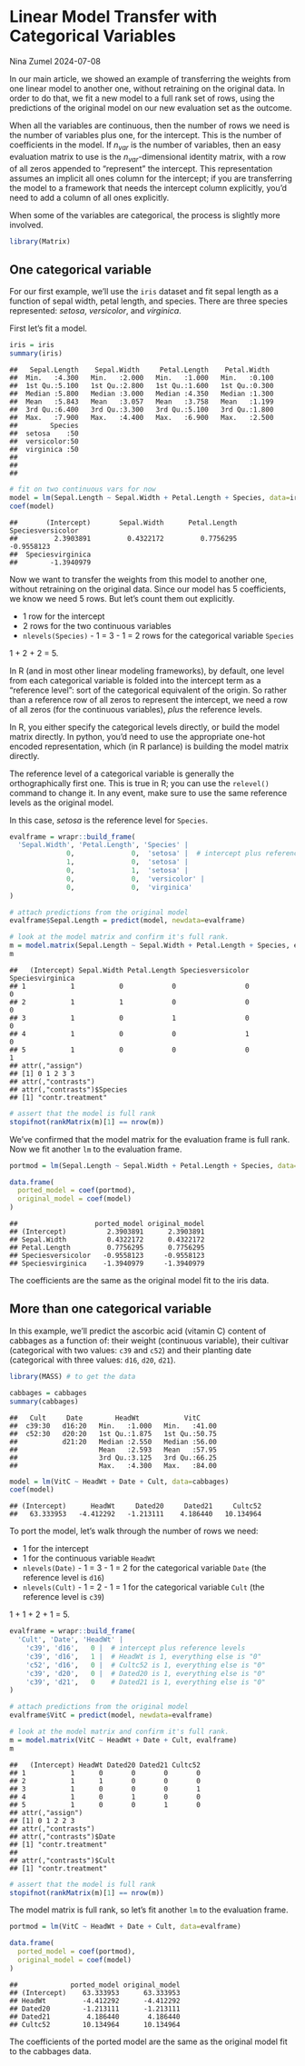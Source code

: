 Linear Model Transfer with Categorical Variables
================
Nina Zumel
2024-07-08

In our main article, we showed an example of transferring the weights
from one linear model to another one, without retraining on the original
data. In order to do that, we fit a new model to a full rank set of
rows, using the predictions of the original model on our new evaluation
set as the outcome.

When all the variables are continuous, then the number of rows we need
is the number of variables plus one, for the intercept. This is the
number of coefficients in the model. If $n_{var}$ is the number of
variables, then an easy evaluation matrix to use is the
$n_{var}$-dimensional identity matrix, with a row of all zeros appended
to “represent” the intercept. This representation assumes an implicit
all ones column for the intercept; if you are transferring the model to
a framework that needs the intercept column explicitly, you’d need to
add a column of all ones explicitly.

When some of the variables are categorical, the process is slightly more
involved.

``` r
library(Matrix)
```

## One categorical variable

For our first example, we’ll use the `iris` dataset and fit sepal length
as a function of sepal width, petal length, and species. There are three
species represented: *setosa*, *versicolor*, and *virginica*.

First let’s fit a model.

``` r
iris = iris
summary(iris)
```

    ##   Sepal.Length    Sepal.Width     Petal.Length    Petal.Width   
    ##  Min.   :4.300   Min.   :2.000   Min.   :1.000   Min.   :0.100  
    ##  1st Qu.:5.100   1st Qu.:2.800   1st Qu.:1.600   1st Qu.:0.300  
    ##  Median :5.800   Median :3.000   Median :4.350   Median :1.300  
    ##  Mean   :5.843   Mean   :3.057   Mean   :3.758   Mean   :1.199  
    ##  3rd Qu.:6.400   3rd Qu.:3.300   3rd Qu.:5.100   3rd Qu.:1.800  
    ##  Max.   :7.900   Max.   :4.400   Max.   :6.900   Max.   :2.500  
    ##        Species  
    ##  setosa    :50  
    ##  versicolor:50  
    ##  virginica :50  
    ##                 
    ##                 
    ## 

``` r
# fit on two continuous vars for now
model = lm(Sepal.Length ~ Sepal.Width + Petal.Length + Species, data=iris)
coef(model)
```

    ##       (Intercept)       Sepal.Width      Petal.Length Speciesversicolor 
    ##         2.3903891         0.4322172         0.7756295        -0.9558123 
    ##  Speciesvirginica 
    ##        -1.3940979

Now we want to transfer the weights from this model to another one,
without retraining on the original data. Since our model has 5
coefficients, we know we need 5 rows. But let’s count them out
explicitly.

- 1 row for the intercept
- 2 rows for the two continuous variables
- `nlevels(Species)` - 1 = 3 - 1 = 2 rows for the categorical variable
  `Species`

1 + 2 + 2 = 5.

In R (and in most other linear modeling frameworks), by default, one
level from each categorical variable is folded into the intercept term
as a “reference level”: sort of the categorical equivalent of the
origin. So rather than a reference row of all zeros to represent the
intercept, we need a row of all zeros (for the continuous variables),
*plus* the reference levels.

In R, you either specify the categorical levels directly, or build the
model matrix directly. In python, you’d need to use the appropriate
one-hot encoded representation, which (in R parlance) is building the
model matrix directly.

The reference level of a categorical variable is generally the
orthographically first one. This is true in R; you can use the
`relevel()` command to change it. In any event, make sure to use the
same reference levels as the original model.

In this case, *setosa* is the reference level for `Species`.

``` r
evalframe = wrapr::build_frame(
  'Sepal.Width', 'Petal.Length', 'Species' |
              0,              0,  'setosa' |  # intercept plus reference level
              1,              0,  'setosa' |
              0,              1,  'setosa' |
              0,              0,  'versicolor' |
              0,              0,  'virginica'
)

# attach predictions from the original model
evalframe$Sepal.Length = predict(model, newdata=evalframe)

# look at the model matrix and confirm it's full rank.
m = model.matrix(Sepal.Length ~ Sepal.Width + Petal.Length + Species, evalframe)
m
```

    ##   (Intercept) Sepal.Width Petal.Length Speciesversicolor Speciesvirginica
    ## 1           1           0            0                 0                0
    ## 2           1           1            0                 0                0
    ## 3           1           0            1                 0                0
    ## 4           1           0            0                 1                0
    ## 5           1           0            0                 0                1
    ## attr(,"assign")
    ## [1] 0 1 2 3 3
    ## attr(,"contrasts")
    ## attr(,"contrasts")$Species
    ## [1] "contr.treatment"

``` r
# assert that the model is full rank
stopifnot(rankMatrix(m)[1] == nrow(m))
```

We’ve confirmed that the model matrix for the evaluation frame is full
rank. Now we fit another `lm` to the evaluation frame.

``` r
portmod = lm(Sepal.Length ~ Sepal.Width + Petal.Length + Species, data=evalframe)

data.frame(
  ported_model = coef(portmod),
  original_model = coef(model)
)
```

    ##                   ported_model original_model
    ## (Intercept)          2.3903891      2.3903891
    ## Sepal.Width          0.4322172      0.4322172
    ## Petal.Length         0.7756295      0.7756295
    ## Speciesversicolor   -0.9558123     -0.9558123
    ## Speciesvirginica    -1.3940979     -1.3940979

The coefficients are the same as the original model fit to the iris
data.

## More than one categorical variable

In this example, we’ll predict the ascorbic acid (vitamin C) content of
cabbages as a function of: their weight (continuous variable), their
cultivar (categorical with two values: `c39` and `c52`) and their
planting date (categorical with three values: `d16`, `d20`, `d21`).

``` r
library(MASS) # to get the data

cabbages = cabbages
summary(cabbages)
```

    ##   Cult     Date        HeadWt           VitC      
    ##  c39:30   d16:20   Min.   :1.000   Min.   :41.00  
    ##  c52:30   d20:20   1st Qu.:1.875   1st Qu.:50.75  
    ##           d21:20   Median :2.550   Median :56.00  
    ##                    Mean   :2.593   Mean   :57.95  
    ##                    3rd Qu.:3.125   3rd Qu.:66.25  
    ##                    Max.   :4.300   Max.   :84.00

``` r
model = lm(VitC ~ HeadWt + Date + Cult, data=cabbages)
coef(model)
```

    ## (Intercept)      HeadWt     Dated20     Dated21     Cultc52 
    ##   63.333953   -4.412292   -1.213111    4.186440   10.134964

To port the model, let’s walk through the number of rows we need:

- 1 for the intercept
- 1 for the continuous variable `HeadWt`
- `nlevels(Date)` - 1 = 3 - 1 = 2 for the categorical variable `Date`
  (the reference level is `d16`)
- `nlevels(Cult)` - 1 = 2 - 1 = 1 for the categorical variable `Cult`
  (the reference level is `c39`)

1 + 1 + 2 + 1 = 5.

``` r
evalframe = wrapr::build_frame(
  'Cult', 'Date', 'HeadWt' |
    'c39', 'd16',   0 |  # intercept plus reference levels
    'c39', 'd16',   1 |  # HeadWt is 1, everything else is "0"
    'c52', 'd16',   0 |  # Cultc52 is 1, everything else is "0"
    'c39', 'd20',   0 |  # Dated20 is 1, everything else is "0"
    'c39', 'd21',   0    # Dated21 is 1, everything else is "0"
)

# attach predictions from the original model
evalframe$VitC = predict(model, newdata=evalframe)

# look at the model matrix and confirm it's full rank.
m = model.matrix(VitC ~ HeadWt + Date + Cult, evalframe)
m
```

    ##   (Intercept) HeadWt Dated20 Dated21 Cultc52
    ## 1           1      0       0       0       0
    ## 2           1      1       0       0       0
    ## 3           1      0       0       0       1
    ## 4           1      0       1       0       0
    ## 5           1      0       0       1       0
    ## attr(,"assign")
    ## [1] 0 1 2 2 3
    ## attr(,"contrasts")
    ## attr(,"contrasts")$Date
    ## [1] "contr.treatment"
    ## 
    ## attr(,"contrasts")$Cult
    ## [1] "contr.treatment"

``` r
# assert that the model is full rank
stopifnot(rankMatrix(m)[1] == nrow(m))
```

The model matrix is full rank, so let’s fit another `lm` to the
evaluation frame.

``` r
portmod = lm(VitC ~ HeadWt + Date + Cult, data=evalframe)

data.frame(
  ported_model = coef(portmod),
  original_model = coef(model)
)
```

    ##             ported_model original_model
    ## (Intercept)    63.333953      63.333953
    ## HeadWt         -4.412292      -4.412292
    ## Dated20        -1.213111      -1.213111
    ## Dated21         4.186440       4.186440
    ## Cultc52        10.134964      10.134964

The coefficients of the ported model are the same as the original model
fit to the cabbages data.

